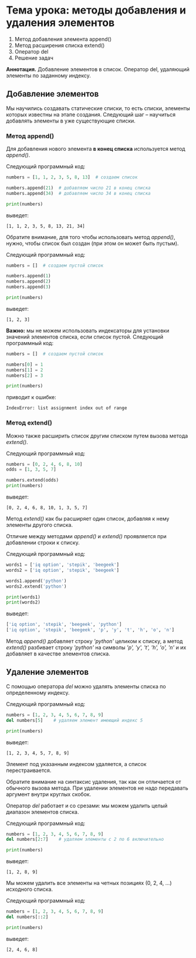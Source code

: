 # Тема урока: методы добавления и удаления элементов

1. Метод добавления элемента append()
2. Метод расширения списка extend()
3. Оператор del
4. Решение задач

**Аннотация.** Добавление элементов в список. Оператор del, удаляющий элементы по заданному индексу.

## Добавление элементов

Мы научились создавать статические списки, то есть списки, элементы которых известны на этапе создания. Следующий шаг – научиться добавлять элементы в уже существующие списки.

### Метод append()

Для добавления нового элемента **в конец списка** используется метод _append()_.

Следующий программный код:

```python
numbers = [1, 1, 2, 3, 5, 8, 13]  # создаем список

numbers.append(21)  # добавляем число 21 в конец списка
numbers.append(34)  # добавляем число 34 в конец списка

print(numbers)
```

выведет:

`[1, 1, 2, 3, 5, 8, 13, 21, 34]`

Обратите внимание, для того чтобы использовать метод _append()_, нужно, чтобы список был создан (при этом он может быть пустым).

Следующий программный код:

```python
numbers = []  # создаем пустой список

numbers.append(1)
numbers.append(2)
numbers.append(3)

print(numbers)
```

выведет:

`[1, 2, 3]`

**Важно:** мы не можем использовать индексаторы для установки значений элементов списка, если список пустой. Следующий программный код:

```python
numbers = []  # создаем пустой список

numbers[0] = 1
numbers[1] = 2
numbers[2] = 3

print(numbers)
```

приводит к ошибке:

`IndexError: list assignment index out of range`

### Метод extend()

Можно также расширить список другим списком путем вызова метода _extend()_.

Следующий программный код:

```python
numbers = [0, 2, 4, 6, 8, 10]
odds = [1, 3, 5, 7]

numbers.extend(odds)
print(numbers)
```

выведет:

`[0, 2, 4, 6, 8, 10, 1, 3, 5, 7]`

Метод _extend()_ как бы расширяет один список, добавляя к нему элементы другого списка.

Отличие между методами _append()_ и _extend()_ проявляется при добавлении строки к списку.

Следующий программный код:

```python
words1 = ['iq option', 'stepik', 'beegeek']
words2 = ['iq option', 'stepik', 'beegeek']

words1.append('python')
words2.extend('python')

print(words1)
print(words2)
```

выведет:

```python
['iq option', 'stepik', 'beegeek', 'python']
['iq option', 'stepik', 'beegeek', 'p', 'y', 't', 'h', 'o', 'n']
```

Метод _append()_ добавляет строку _'python'_ целиком к списку, а метод _extend()_ разбивает строку _'python'_ на символы _'p', 'y', 't', 'h', 'o', 'n'_ и их добавляет в качестве элементов списка.

## Удаление элементов

С помощью оператора _del_ можно удалять элементы списка по определенному индексу.

Следующий программный код:

```python
numbers = [1, 2, 3, 4, 5, 6, 7, 8, 9]
del numbers[5]    # удаляем элемент имеющий индекс 5

print(numbers)
```

выведет:

`[1, 2, 3, 4, 5, 7, 8, 9]`

Элемент под указанным индексом удаляется, а список перестраивается.

Обратите внимание на синтаксис удаления, так как он отличается от обычного вызова метода. При удалении элементов не надо передавать аргумент внутри круглых скобок.

Оператор _del_ работает и со срезами: мы можем удалить целый диапазон элементов списка.

Следующий программный код:

```python
numbers = [1, 2, 3, 4, 5, 6, 7, 8, 9]
del numbers[2:7]    # удаляем элементы с 2 по 6 включительно

print(numbers)
```

выведет:

`[1, 2, 8, 9]`

Мы можем удалить все элементы на четных позициях (0, 2, 4, ...) исходного списка.

Следующий программный код:

```python
numbers = [1, 2, 3, 4, 5, 6, 7, 8, 9]
del numbers[::2]

print(numbers)
```

выведет:

`[2, 4, 6, 8]`
